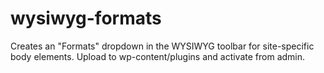 # wysiwyg-formats
Creates an "Formats" dropdown in the WYSIWYG toolbar for site-specific body elements. Upload to wp-content/plugins and activate from admin.
